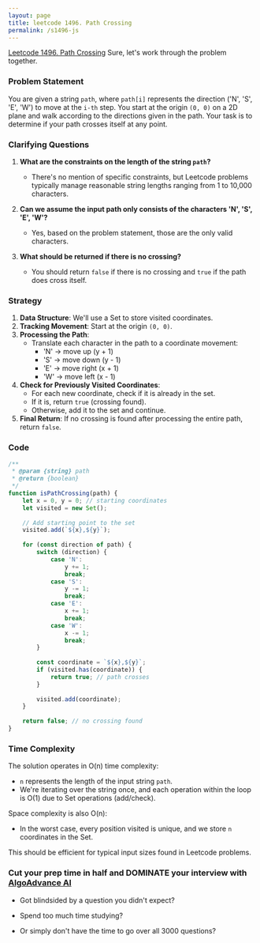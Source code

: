 ```yaml
---
layout: page
title: leetcode 1496. Path Crossing
permalink: /s1496-js
---
```

[Leetcode 1496. Path Crossing](https://algoadvance.github.io/algoadvance/l1496)
Sure, let's work through the problem together.

### Problem Statement

You are given a string `path`, where `path[i]` represents the direction ('N', 'S', 'E', 'W') to move at the `i-th` step. You start at the origin `(0, 0)` on a 2D plane and walk according to the directions given in the path. Your task is to determine if your path crosses itself at any point.

### Clarifying Questions

1. **What are the constraints on the length of the string `path`?**
   - There's no mention of specific constraints, but Leetcode problems typically manage reasonable string lengths ranging from 1 to 10,000 characters.

2. **Can we assume the input path only consists of the characters 'N', 'S', 'E', 'W'?**
   - Yes, based on the problem statement, those are the only valid characters.

3. **What should be returned if there is no crossing?**
   - You should return `false` if there is no crossing and `true` if the path does cross itself.

### Strategy

1. **Data Structure**: We'll use a Set to store visited coordinates.
2. **Tracking Movement**: Start at the origin `(0, 0)`.
3. **Processing the Path**:
   - Translate each character in the path to a coordinate movement:
     - 'N' -> move up (y + 1)
     - 'S' -> move down (y - 1)
     - 'E' -> move right (x + 1)
     - 'W' -> move left (x - 1)
4. **Check for Previously Visited Coordinates**:
   - For each new coordinate, check if it is already in the set.
   - If it is, return `true` (crossing found).
   - Otherwise, add it to the set and continue.
5. **Final Return**: If no crossing is found after processing the entire path, return `false`.

### Code

```javascript
/**
 * @param {string} path
 * @return {boolean}
 */
function isPathCrossing(path) {
    let x = 0, y = 0; // starting coordinates
    let visited = new Set();
    
    // Add starting point to the set
    visited.add(`${x},${y}`);
    
    for (const direction of path) {
        switch (direction) {
            case 'N':
                y += 1;
                break;
            case 'S':
                y -= 1;
                break;
            case 'E':
                x += 1;
                break;
            case 'W':
                x -= 1;
                break;
        }
        
        const coordinate = `${x},${y}`;
        if (visited.has(coordinate)) {
            return true; // path crosses
        }
        
        visited.add(coordinate);
    }
    
    return false; // no crossing found
}
```

### Time Complexity

The solution operates in O(n) time complexity:
- `n` represents the length of the input string `path`.
- We're iterating over the string once, and each operation within the loop is O(1) due to Set operations (add/check).

Space complexity is also O(n):
- In the worst case, every position visited is unique, and we store `n` coordinates in the Set.

This should be efficient for typical input sizes found in Leetcode problems.


### Cut your prep time in half and DOMINATE your interview with [AlgoAdvance AI](https://algoAdvance.com)

- Got blindsided by a question you didn't expect?

- Spend too much time studying?

- Or simply don't have the time to go over all 3000 questions?

